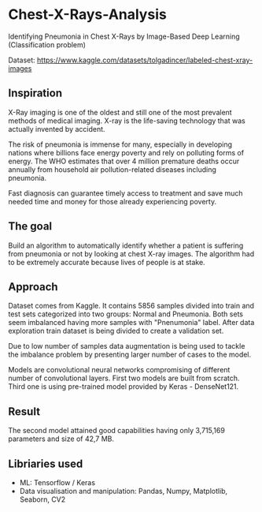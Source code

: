 # Chest-X-Rays-Analysis
Identifying Pneumonia in Chest X-Rays by Image-Based Deep Learning (Classification problem)

Dataset: https://www.kaggle.com/datasets/tolgadincer/labeled-chest-xray-images

## Inspiration

X-Ray imaging is one of the oldest and still one of the most prevalent methods of medical imaging. X-ray is the life-saving technology that was actually invented by accident.

The risk of pneumonia is immense for many, especially in developing nations where billions face energy poverty and rely on polluting forms of energy. The WHO estimates that over 4 million premature deaths occur annually from household air pollution-related diseases including pneumonia.

Fast diagnosis can guarantee timely access to treatment and save much needed time and money for those already experiencing poverty.

## The goal

Build an algorithm to automatically identify whether a patient is suffering from pneumonia or not by looking at chest X-ray images. The algorithm had to be extremely accurate because lives of people is at stake.

## Approach

Dataset comes from Kaggle. It contains 5856 samples divided into train and test sets categorized into two groups: Normal and Pneumonia. Both sets seem imbalanced having more samples with "Pnenumonia" label. After data exploration train dataset is being divided to create a validation set.

Due to low number of samples data augmentation is being used to tackle the imbalance problem by presenting larger number of cases to the model.

Models are convolutional neural networks compromising of different number of convolutional layers. First two models are built from scratch. Third one is using pre-trained model provided by Keras - DenseNet121.

## Result

The second model attained good capabilities having only 3,715,169 parameters and size of 42,7 MB.


## Libriaries used
- ML: Tensorflow / Keras
- Data visualisation and manipulation: Pandas, Numpy, Matplotlib, Seaborn, CV2
